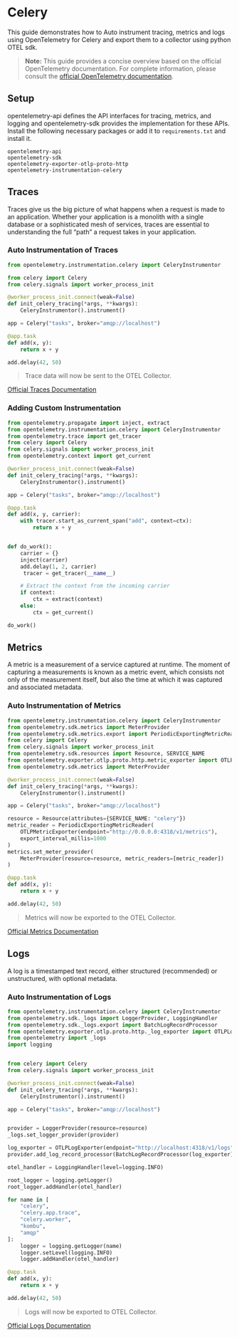 # Celery

This guide demonstrates how to Auto instrument tracing, metrics and logs using
OpenTelemetry for Celery and export them to a collector using python OTEL sdk.

> **Note:** This guide provides a concise overview based on the official
> OpenTelemetry documentation. For complete information, please consult
> the
> [official OpenTelemetry documentation](https://opentelemetry-python-contrib.readthedocs.io/en/latest/instrumentation/celery/celery.html).

## Setup

opentelemetry-api defines the API interfaces for tracing, metrics, and logging
and opentelemetry-sdk provides the implementation for these APIs.
Install the following necessary packages or add it to
`requirements.txt` and install it.

```plaintext
opentelemetry-api
opentelemetry-sdk
opentelemetry-exporter-otlp-proto-http
opentelemetry-instrumentation-celery
```

## Traces

Traces give us the big picture of what happens when a request is made to an
application. Whether your application is a monolith with a single
database or a sophisticated mesh of services, traces are essential to
understanding the full “path” a request takes in your application.

### Auto Instrumentation of Traces

```python showLineNumbers
from opentelemetry.instrumentation.celery import CeleryInstrumentor

from celery import Celery
from celery.signals import worker_process_init

@worker_process_init.connect(weak=False)
def init_celery_tracing(*args, **kwargs):
    CeleryInstrumentor().instrument()

app = Celery("tasks", broker="amqp://localhost")

@app.task
def add(x, y):
    return x + y

add.delay(42, 50)
```

> Trace data will now be sent to the OTEL Collector.

[Official Traces Documentation](https://opentelemetry.io/docs/concepts/signals/traces/)

### Adding Custom Instrumentation

```python showLineNumbers
from opentelemetry.propagate import inject, extract
from opentelemetry.instrumentation.celery import CeleryInstrumentor
from opentelemetry.trace import get_tracer
from celery import Celery
from celery.signals import worker_process_init
from opentelemetry.context import get_current

@worker_process_init.connect(weak=False)
def init_celery_tracing(*args, **kwargs):
    CeleryInstrumentor().instrument()

app = Celery("tasks", broker="amqp://localhost")

@app.task
def add(x, y, carrier):
    with tracer.start_as_current_span("add", context=ctx):
        return x + y


def do_work():
    carrier = {}
    inject(carrier)
    add.delay(1, 2, carrier)
     tracer = get_tracer(__name__)

    # Extract the context from the incoming carrier
    if context:
        ctx = extract(context)
    else:
        ctx = get_current()

do_work()
```

## Metrics

A metric is a measurement of a service captured at runtime. The moment of
capturing a measurements is known as a metric event, which consists not only of
the measurement itself, but also the time at which it was captured and
associated metadata.

### Auto Instrumentation of Metrics

```python showLineNumbers
from opentelemetry.instrumentation.celery import CeleryInstrumentor
from opentelemetry.sdk.metrics import MeterProvider
from opentelemetry.sdk.metrics.export import PeriodicExportingMetricReader
from celery import Celery
from celery.signals import worker_process_init
from opentelemetry.sdk.resources import Resource, SERVICE_NAME
from opentelemetry.exporter.otlp.proto.http.metric_exporter import OTLPMetricExporter
from opentelemetry.sdk.metrics import MeterProvider

@worker_process_init.connect(weak=False)
def init_celery_tracing(*args, **kwargs):
    CeleryInstrumentor().instrument()

app = Celery("tasks", broker="amqp://localhost")

resource = Resource(attributes={SERVICE_NAME: "celery"})
metric_reader = PeriodicExportingMetricReader(
    OTLPMetricExporter(endpoint="http://0.0.0.0:4318/v1/metrics"),
    export_interval_millis=1000
)
metrics.set_meter_provider(
    MeterProvider(resource=resource, metric_readers=[metric_reader])
)

@app.task
def add(x, y):
    return x + y

add.delay(42, 50)
```

> Metrics will now be exported to the OTEL Collector.

[Official Metrics Documentation](https://opentelemetry.io/docs/concepts/signals/metrics/)

## Logs

A log is a timestamped text record, either structured (recommended) or
unstructured, with optional metadata.

### Auto Instrumentation of Logs

```python showLineNumbers
from opentelemetry.instrumentation.celery import CeleryInstrumentor
from opentelemetry.sdk._logs import LoggerProvider, LoggingHandler
from opentelemetry.sdk._logs.export import BatchLogRecordProcessor
from opentelemetry.exporter.otlp.proto.http._log_exporter import OTLPLogExporter
from opentelemetry import _logs
import logging


from celery import Celery
from celery.signals import worker_process_init

@worker_process_init.connect(weak=False)
def init_celery_tracing(*args, **kwargs):
    CeleryInstrumentor().instrument()

app = Celery("tasks", broker="amqp://localhost")


provider = LoggerProvider(resource=resource)
_logs.set_logger_provider(provider)

log_exporter = OTLPLogExporter(endpoint="http://localhost:4318/v1/logs")
provider.add_log_record_processor(BatchLogRecordProcessor(log_exporter))

otel_handler = LoggingHandler(level=logging.INFO)

root_logger = logging.getLogger()
root_logger.addHandler(otel_handler)

for name in [
    "celery",
    "celery.app.trace",
    "celery.worker",
    "kombu",
    "amqp"
]:
    logger = logging.getLogger(name)
    logger.setLevel(logging.INFO)
    logger.addHandler(otel_handler)

@app.task
def add(x, y):
    return x + y

add.delay(42, 50)
```

> Logs will now be exported to OTEL Collector.

[Official Logs Documentation](https://opentelemetry.io/docs/concepts/signals/logs/)
